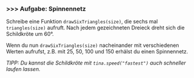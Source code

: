 ### >>> Aufgabe: Spinnennetz

Schreibe eine Funktion ```drawSixTriangles(size)```, die sechs mal ```triangles(size)``` aufruft. 
Nach jedem gezeichneten Dreieck dreht sich die Schildkröte um 60°.

Wenn du nun ```drawSixTriangles(size)``` nacheinander mit verschiedenen Werten aufrufst, 
z.B. mit 25, 50, 100 und 150 erhälst du einen Spinnennetz.

*TIPP: Du kannst die Schildkröte mit ```tina.speed("fastest")``` auch schneller laufen lassen.*